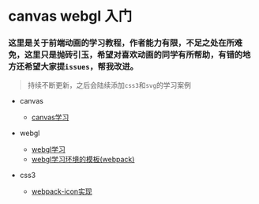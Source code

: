 # canvas webgl 入门

### 这里是关于前端动画的学习教程，作者能力有限，不足之处在所难免，这里只是抛砖引玉，希望对喜欢动画的同学有所帮助，有错的地方还希望大家提`issues`，帮我改进。
> 持续不断更新，之后会陆续添加`css3`和`svg`的学习案例

* canvas
    * [canvas学习](./canvas.md)

* webgl
    * [webgl学习](./webgl.md)
    * [webgl学习环境的模板(webpack)](https://github.com/swnb/canvas-webgl-study/tree/webpack-template)

* css3
    * [webpack-icon实现](./webpack-icon.md)
